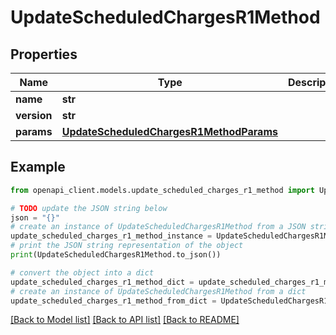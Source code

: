 # UpdateScheduledChargesR1Method


## Properties

Name | Type | Description | Notes
------------ | ------------- | ------------- | -------------
**name** | **str** |  | 
**version** | **str** |  | [optional] 
**params** | [**UpdateScheduledChargesR1MethodParams**](UpdateScheduledChargesR1MethodParams.md) |  | [optional] 

## Example

```python
from openapi_client.models.update_scheduled_charges_r1_method import UpdateScheduledChargesR1Method

# TODO update the JSON string below
json = "{}"
# create an instance of UpdateScheduledChargesR1Method from a JSON string
update_scheduled_charges_r1_method_instance = UpdateScheduledChargesR1Method.from_json(json)
# print the JSON string representation of the object
print(UpdateScheduledChargesR1Method.to_json())

# convert the object into a dict
update_scheduled_charges_r1_method_dict = update_scheduled_charges_r1_method_instance.to_dict()
# create an instance of UpdateScheduledChargesR1Method from a dict
update_scheduled_charges_r1_method_from_dict = UpdateScheduledChargesR1Method.from_dict(update_scheduled_charges_r1_method_dict)
```
[[Back to Model list]](../README.md#documentation-for-models) [[Back to API list]](../README.md#documentation-for-api-endpoints) [[Back to README]](../README.md)


